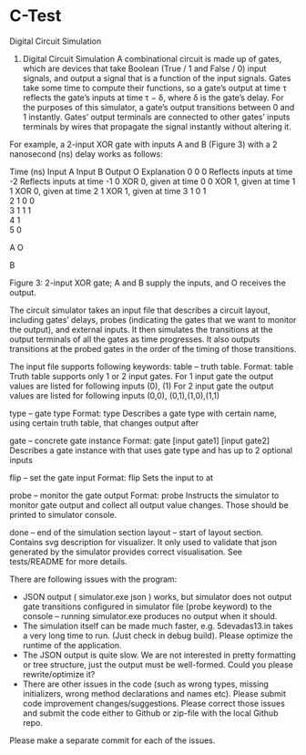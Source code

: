# C-Test
Digital Circuit Simulation
1.	Digital Circuit Simulation
A combinational circuit is made up of gates, which are devices that take Boolean (True / 1 and False / 0) input signals, and output a signal that is a function of the input signals. Gates take some time to compute their functions, so a gate’s output at time τ reflects the gate’s inputs at time τ − δ, where δ is the gate’s delay. For the purposes of this simulator, a gate’s output transitions between
0 and 1 instantly. Gates’ output terminals are connected to other gates’ inputs terminals by wires
that propagate the signal instantly without altering it.

For example, a 2-input XOR gate with inputs A and B (Figure 3) with a 2 nanosecond (ns) delay works as follows:


Time (ns)	Input A	Input B	Output O	Explanation
0	0	0		Reflects inputs at time -2
Reflects inputs at time -1
0 XOR 0, given at time 0
0 XOR 1, given at time 1
1 XOR 0, given at time 2
1 XOR 1, given at time 3
1	0	1		
2	1	0	0	
3	1	1	1	
4			1	
5			0	



A
O

B

Figure 3: 2-input XOR gate; A and B supply the inputs, and O receives the output.

The circuit simulator takes an input file that describes a circuit layout, including gates’ delays, probes (indicating the gates that we want to monitor the output), and external inputs.  It then simulates the transitions at the output terminals of all the gates as time progresses. It also outputs transitions at the probed gates in the order of the timing of those transitions.

The input file supports following keywords:
table – truth table. 
Format: table <name> <output values printed on single line> 
Truth table supports only 1 or 2 input gates. 
For 1 input gate the output values are listed for following inputs (0), (1)
For 2 input gate the output values are listed for following inputs (0,0), (0,1),(1,0),(1,1) 

type – gate type
Format: type <name> <truth table> <delay>
Describes a gate type with certain name, using certain truth table, that changes output after <delay>

gate – concrete gate instance
Format: gate <name> <type> [input gate1] [input gate2]
Describes a gate instance with <name> that uses <type> gate type and has up to 2 optional inputs

flip – set the gate input
Format: flip <gate> <value> <time offset>
Sets the <gate> input to <value> at <time offset>

probe – monitor the gate output
Format: probe <gate> 
Instructs the simulator to monitor gate output and collect all output value changes. 
Those should be printed to simulator console. 

done – end of the simulation section
layout – start of layout section. Contains svg description for visualizer. 
It only used to validate that json generated by the simulator provides correct visualisation. 
See tests/README for more details.

There are following issues with the program:
-	JSON output ( simulator.exe <simfile> json ) works, but simulator does not output gate transitions configured in simulator file (probe keyword) to the console – running simulator.exe <simfile> produces no output when it should.
-	The simulation itself can be made much faster, e.g. 5devadas13.in takes a very long time to run. (Just check in debug build). Please optimize the runtime of the application.
-	The JSON output is quite slow. We are not interested in pretty formatting or tree structure, just the output must be well-formed. Could you please rewrite/optimize it?
-	There are other issues in the code (such as wrong types, missing initializers, wrong method declarations and names etc). Please submit code improvement changes/suggestions.
Please correct those issues and submit the code either to Github or zip-file with the local Github repo.

Please make a separate commit for each of the issues.
